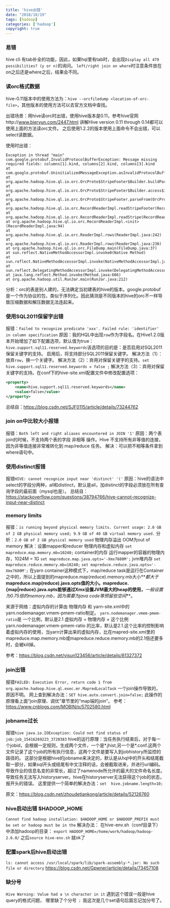 ```yaml
---
title: 'hive出错'
date: "2018/10/19"
tags: [hadoop]
categories: ['hadoop']
copyright: true
---
```

### 易错
hive cli 有tab补全的功能，因此，如果hql里有tab时，会出现`Display all 479 possibilities? (y or n)`的询问。
`left/right join on where`时注意条件放在on之后还是where之后，结果会不同。 

### 读orc格式数据
hive-0.11版本中的使用方法为：`hive --orcfiledump <location-of-orc-file>`，其他版本的使用方法可以去官方文档中查找。

出错场景：用hive读orc时出错，使用hive版本是0.11，参考hive官网http://www.bieryun.com/2447.html 讲解Hive version 0.11 through 0.14都可以使用上面的方法读orc文件。
之后使用1.2.2的版本使用上面命令不会出错，可以select读数据。

使用时出错：
```
Exception in thread "main" com.google.protobuf.InvalidProtocolBufferException: Message missing required fields: columns[1].kind, columns[2].kind, columns[3].kind
at com.google.protobuf.UninitializedMessageException.asInvalidProtocolBufferException(UninitializedMessageException.java:81)
at org.apache.hadoop.hive.ql.io.orc.OrcProto$StripeFooter$Builder.buildParsed(OrcProto.java:5908)
at org.apache.hadoop.hive.ql.io.orc.OrcProto$StripeFooter$Builder.access$10700(OrcProto.java:5834)
at org.apache.hadoop.hive.ql.io.orc.OrcProto$StripeFooter.parseFrom(OrcProto.java:5779)
at org.apache.hadoop.hive.ql.io.orc.RecordReaderImpl.readStripeFooter(RecordReaderImpl.java:1108)
at org.apache.hadoop.hive.ql.io.orc.RecordReaderImpl.readStripe(RecordReaderImpl.java:1114)
at org.apache.hadoop.hive.ql.io.orc.RecordReaderImpl.<init>(RecordReaderImpl.java:94)
at org.apache.hadoop.hive.ql.io.orc.ReaderImpl.rows(ReaderImpl.java:242)
at org.apache.hadoop.hive.ql.io.orc.ReaderImpl.rows(ReaderImpl.java:236)
at org.apache.hadoop.hive.ql.io.orc.FileDump.main(FileDump.java:37)
at sun.reflect.NativeMethodAccessorImpl.invoke0(Native Method)
at sun.reflect.NativeMethodAccessorImpl.invoke(NativeMethodAccessorImpl.java:57)
at sun.reflect.DelegatingMethodAccessorImpl.invoke(DelegatingMethodAccessorImpl.java:43)
at java.lang.reflect.Method.invoke(Method.java:606)
at org.apache.hadoop.util.RunJar.main(RunJar.java:212)
```
分析：orc的表是别人建的，无法确定当初建表的hive的版本。google.protobuf是一个作为协议的包，类似于序列化。因此猜测是不同版本的hive的orc不一样导致压缩数据和解压数据无法连起来。

### 使用SQL2011保留字出错
报错：`Failed to recognize predicate 'xxx'. Failed rule: 'identifier' in column specification`
原因：我的HQL中出现`row`作为字段名。在Hive1.2.0版本开始增加了如下配置选项，默认值为true：
`hive.support.sql11.reserved.keywords`该选项的目的是：是否启用对SQL2011保留关键字的支持。 启用后，将支持部分SQL2011保留关键字。
解决方法（1）：放弃`row`，换一个关键字。
解决方法（2）：弃用对保留关键字的支持。`set hive.support.sql11.reserved.keywords = false ;`
解决方法（3）：弃用对保留关键字的支持。在conf下的hive-site.xml配置文件中修改配置选项：
```xml
<property>
    <name>hive.support.sql11.reserved.keywords</name>
    <value>false</value>
</property>
```
总结自：https://blog.csdn.net/SJF0115/article/details/73244762

### join on中比较大小报错
报错：`Both left and right aliases encountered in JOIN '1'`
原因：两个表join的时候，不支持两个表的字段 非相等 操作。Hive 不支持所有非等值的连接，因为非等值连接非常难转化到 map/reduce 任务。
解决：可以把不相等条件拿到 where语句中。

### 使用distinct报错
报错`HIVE: cannot recognize input near 'distinct' '('`
原因：hive的语法中select的字段分两种，all和distinct，默认是all，加distinct的字段必须放在所有查询字段的最前面（mysql也是）。
总结自：https://stackoverflow.com/questions/38794766/hive-cannot-recognize-input-near-distinct

### memory limits
报错：`is running beyond physical memory limits. Current usage: 2.0 GB of 2 GB physical memory used; 9.9 GB of 40 GB virtual memory used.`
分析：`2.0 GB of 2 GB physical memory used` 物理内存溢出 OOM为out of memory
解决：设置mapper和reducer 物理内存和虚拟内存
`set mapreduce.map.memory.mb=10240;`  container的内存 运行mapper的容器的物理内存，1024M = 1G
`set mapreduce.map.java.opts='-Xmx7680M';`  jvm堆内存
`set mapreduce.reduce.memory.mb=10240;`
`set mapreduce.reduce.java.opts='-Xmx7680M';`
在yarn container这种模式下，map/reduce task是运行在Container之中的，所以上面提到的mapreduce.map(reduce).memory.mb大小**_都大于_**mapreduce.map(reduce).java.opts值的大小。mapreduce.{map|reduce}.java.opts能够通过Xmx设置JVM最大的heap的使用，**_一般设置为0.75倍的memory.mb，因为需要为java code等预留些空间_**。

来源于网络：虚拟内存的计算由 物理内存 和 yarn-site.xml中的yarn.nodemanager.vmem-pmem-ratio制定。
`yarn.nodemanager.vmem-pmem-ratio`是 一个比例，默认是2.1   虚拟内存 = 物理内存 × 这个比例 
yarn.nodemanager.vmem-pmem-ratio 的比率，默认是2.1.这个比率的控制影响着虚拟内存的使用，当yarn计算出来的虚拟内存，比在mapred-site.xml里的mapreduce.map.memory.mb或mapreduce.reduce.memory.mb的2.1倍还要多时，会被kill掉。

参考：https://blog.csdn.net/yisun123456/article/details/81327372
### join出错
报错`FAILED: Execution Error, return code 1 from org.apache.hadoop.hive.ql.exec.mr.MapredLocalTask`
一个join操作导致的，原因不明。
网上查到解决办法：`SET hive.auto.convert.join=false;` 此操作的原理看上面“join原理、调优”章节里的“map端的join”。
参考：https://www.cnblogs.com/MOBIN/p/5702580.html

### jobname过长
报错`hive java.io.IOException: Could not find status of job:job_15416269223_3720383`
hive的运行原理：当任务执行结束后，对于每一个jobid，会根据一定规则，生成两个文件，一个是*.jhist,另一个是*.conf.这两个文件记录了这个job的所有执行信息，这两个文件是要写入到jobhistory所监控的路径的。
这部分是根据hive的jobname来决定的，默认是从hql中的开头和结尾截取一部分，如果sql开头或结尾有中文注释的话，会被截取进来，并进行url编码。导致作业的信息名变的非常长，超过了namenode所允许的最大的文件命名长度。导致任务无法写入historyserver。hive在historyserver无法获得这个job的状态，报开头的错误。
这里提供一个简单的解决办法：`set  hive.jobname.length=10;`

原文：https://blog.csdn.net/zhoudetiankong/article/details/52126760

### hive启动出错 $HADOOP_HOME
`Cannot find hadoop installation: $HADOOP_HOME or $HADOOP_PREFIX must be set or hadoop must be in the`
解决办法：
在hive-env.sh（conf目录下）中添加hadoop的目录：
`export HADOOP_HOME=/home/work/hadoop/hadoop-2.6.0/`
之后`source hive-env.sh` 就ok了

### 配置spark后hive启动出错
`ls: cannot access /usr/local/spark/lib/spark-assembly-*.jar: No such file or directory`
https://blog.csdn.net/Gpwner/article/details/73457108

### 缺分号
`Hive Warning: Value had a \n character in it`
遇到这个错误一般是hive query的格式问题， 哪里缺了个分号  `；`
我这次是几个set语句后面忘记加分号了。